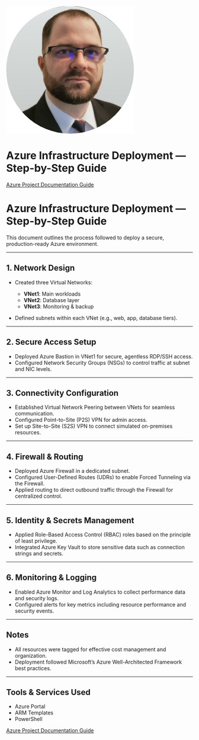 ![Profilkép](/files/cropped_circle_image.png)

# Azure Infrastructure Deployment — Step-by-Step Guide

[Azure Project Documentation Guide](/azure_project_documentation.md)

# Azure Infrastructure Deployment — Step-by-Step Guide

This document outlines the process followed to deploy a secure, production-ready Azure environment.

---

## 1. Network Design
- Created three Virtual Networks:
  - **VNet1**: Main workloads
  - **VNet2**: Database layer
  - **VNet3**: Monitoring & backup

- Defined subnets within each VNet (e.g., web, app, database tiers).

---

## 2. Secure Access Setup
- Deployed Azure Bastion in VNet1 for secure, agentless RDP/SSH access.
- Configured Network Security Groups (NSGs) to control traffic at subnet and NIC levels.

---

## 3. Connectivity Configuration
- Established Virtual Network Peering between VNets for seamless communication.
- Configured Point-to-Site (P2S) VPN for admin access.
- Set up Site-to-Site (S2S) VPN to connect simulated on-premises resources.

---

## 4. Firewall & Routing
- Deployed Azure Firewall in a dedicated subnet.
- Configured User-Defined Routes (UDRs) to enable Forced Tunneling via the Firewall.
- Applied routing to direct outbound traffic through the Firewall for centralized control.

---

## 5. Identity & Secrets Management
- Applied Role-Based Access Control (RBAC) roles based on the principle of least privilege.
- Integrated Azure Key Vault to store sensitive data such as connection strings and secrets.

---

## 6. Monitoring & Logging
- Enabled Azure Monitor and Log Analytics to collect performance data and security logs.
- Configured alerts for key metrics including resource performance and security events.

---

## Notes
- All resources were tagged for effective cost management and organization.
- Deployment followed Microsoft’s Azure Well-Architected Framework best practices.

---

## Tools & Services Used
- Azure Portal
- ARM Templates
- PowerShell

  
[Azure Project Documentation Guide](/azure_project_documentation.md)
